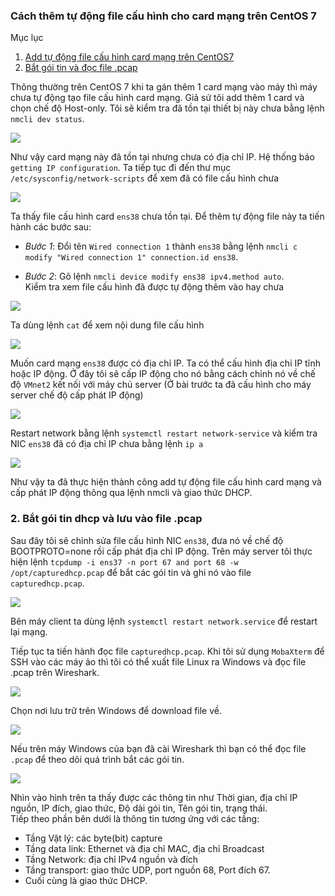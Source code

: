### Cách thêm tự động file cấu hình cho card mạng trên CentOS 7

Mục lục  
1. [Add tự động file cấu hình card mạng trên CentOS7](#1)  
2. [Bắt gói tin và đọc file .pcap](#2) 

<a name="1"></a>
Thông thường trên CentOS 7 khi ta gán thêm 1 card mạng vào máy thì máy chưa tự động tạo file cấu hình card mạng. Giả sử tôi add thêm 1 card và chọn chế độ Host-only. Tôi sẽ kiểm tra đã tồn tại thiết bị này chưa bằng lệnh `nmcli dev status`.   

<img src ="https://i.imgur.com/INoFuOu.png"> 

Như vậy card mạng này đã tồn tại nhưng chưa có địa chỉ IP. Hệ thống báo `getting IP configuration`. Ta tiếp tục đi đến thư mục `/etc/sysconfig/network-scripts` để xem đã có file cấu hình chưa  

<img src="https://i.imgur.com/excpViv.png">  

Ta thấy file cấu hình card `ens38` chưa tồn tại. Để thêm tự động file này ta tiến hành các bước sau:  
- *Bước 1*: Đổi tên `Wired connection 1` thành `ens38` bằng lệnh `nmcli c modify "Wired connection 1" connection.id ens38`.  

- *Bước 2*: Gõ lệnh `nmcli device modify ens38 ipv4.method auto`.  
Kiểm tra xem file cấu hình đã được tự động thêm vào hay chưa  
<img src="https://i.imgur.com/wrlnqhL.png">  

Ta dùng lệnh `cat` để xem nội dung file cấu hình  

<img src="https://i.imgur.com/xXZvVhx.png">  

Muốn card mạng `ens38` được có địa chỉ IP. Ta có thể cấu hình địa chỉ IP tĩnh hoặc IP động. Ở đây tôi sẽ cấp IP động cho nó bằng cách chỉnh nó về chế độ `VMnet2` kết nối với máy chủ server (Ở bài trước ta đã cấu hình cho máy server chế độ cấp phát IP động)

<img src="https://i.imgur.com/3PWI5U4.png">  

Restart network bằng lệnh `systemctl restart network-service` và kiểm tra NIC `ens38` đã có địa chỉ IP chưa bằng lệnh `ip a`  

<img src="https://i.imgur.com/rhrAKlX.png">  

Như vậy ta đã thực hiện thành công add tự động file cấu hình card mạng và cấp phát IP động thông qua lệnh nmcli và giao thức DHCP. 

<a name="2"></a>
### 2. Bắt gói tin dhcp và lưu vào file .pcap  
Sau đây tôi sẽ chỉnh sửa file cấu hình NIC `ens38`, đưa nó về chế độ BOOTPROTO=none rồi cấp phát địa chỉ IP động. Trên máy server tôi thực hiện lệnh `tcpdump -i ens37 -n port 67 and port 68 -w /opt/capturedhcp.pcap` để bắt các gói tin và ghi nó vào file `capturedhcp.pcap`.

<img src="https://i.imgur.com/i668r8m.png">  

Bên máy client ta dùng lệnh `systemctl restart network.service` để restart lại mạng.  

Tiếp tục ta tiến hành đọc file `capturedhcp.pcap`. Khi tôi sử dụng `MobaXterm` để SSH vào các máy ảo thì tôi có thể xuất file Linux ra Windows và đọc file .pcap trên Wireshark. 

<img src="https://i.imgur.com/MHhyJV2.png"> 

Chọn nơi lưu trữ trên Windows để download file về.

<img src="https://i.imgur.com/hmU7j9z.png">  

Nếu trên máy Windows của bạn đã cài Wireshark thì bạn có thể đọc file `.pcap` để theo dõi quá trình bắt các gói tin.  

<img src="https://i.imgur.com/pC4eZgW.png">

Nhìn vào hình trên ta thấy được các thông tin như Thời gian, địa chỉ IP nguồn, IP đích, giao thức, Độ dài gói tin, Tên gói tin, trạng thái.  
Tiếp theo phần bên dưới là thông tin tương ứng với các tầng:  
- Tầng Vật lý: các byte(bit) capture  
- Tầng data link: Ethernet và địa chỉ MAC, địa chỉ Broadcast 
- Tầng Network: địa chỉ IPv4 nguồn và đích
- Tầng transport: giao thức UDP, port nguồn 68, Port đích 67.
- Cuối cùng là giao thức DHCP.  


